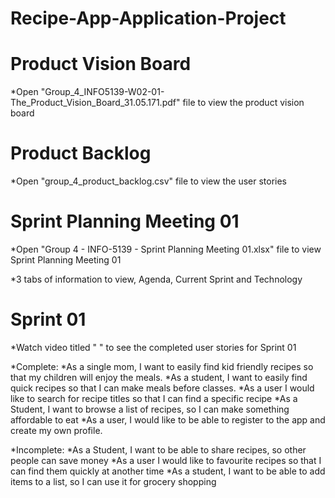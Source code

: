# Recipe-App-Application-Project

# Product Vision Board

*Open "Group_4_INFO5139-W02-01-The_Product_Vision_Board_31.05.171.pdf" file to view the product vision board

# Product Backlog

*Open "group_4_product_backlog.csv" file to view the user stories

# Sprint Planning Meeting 01

*Open "Group 4 - INFO-5139 - Sprint Planning Meeting 01.xlsx" file to view Sprint Planning Meeting 01

*3 tabs of information to view, Agenda, Current Sprint and Technology

# Sprint 01

*Watch video titled " " to see the completed user stories for Sprint 01

*Complete:
*As a single mom, I want to easily find kid friendly recipes so that my children will enjoy the meals.
*As a student, I want to easily find quick recipes so that I can make meals before classes.
*As a user I would like to search for recipe titles so that I can find a specific recipe
*As a Student, I want to browse a list of recipes, so I can make something affordable to eat
*As a user, I would like to be able to register to the app and create my own profile.

*Incomplete:
*As a Student, I want to be able to share recipes, so other people can save money
*As a user I would like to favourite recipes so that I can find them quickly at another time
*As a student, I want to be able to add items to a list, so I can use it for grocery shopping

